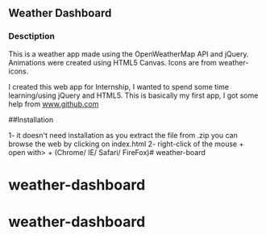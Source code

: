 ## Weather Dashboard


### Desctiption

This is a weather app made using the OpenWeatherMap API and jQuery. Animations were created using HTML5 Canvas. Icons are from weather-icons.

I created this web app for Internship, I wanted to spend some time learning/using jQuery and HTML5. This is basically my first app, I got some help from www.github.com


##Installation


1- it doesn't need installation as you extract the file from .zip you can browse the web by clicking on index.html 
2- right-click of the mouse + open with> + (Chrome/ IE/ Safari/ FireFox)# weather-board
# weather-dashboard
# weather-dashboard
